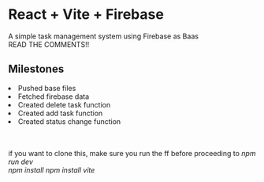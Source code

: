# React + Vite + Firebase

A simple task management system using Firebase as Baas <br>
READ THE COMMENTS!! 

## Milestones
<li> Pushed base files </li>
<li> Fetched firebase data </li>
<li> Created delete task function </li>
<li> Created add task function </li>
<li> Created status change function </li> <br><br>

if you want to clone this, make sure you run the ff before proceeding to *npm run dev* <br>
*npm install*
*npm install vite*
